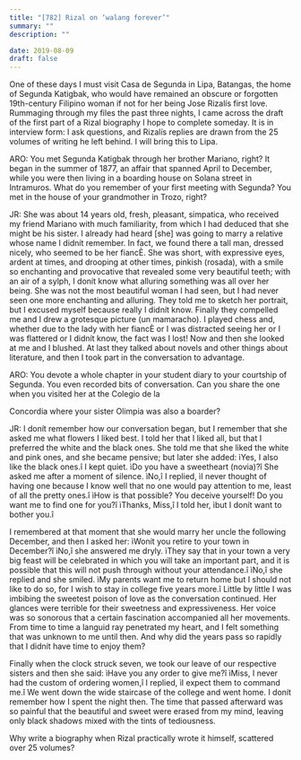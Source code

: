 ```yaml
---
title: "[782] Rizal on ‘walang forever’"
summary: ""
description: ""

date: 2019-08-09
draft: false
---
```


One of these days I must visit Casa de Segunda in Lipa, Batangas, the home of Segunda Katigbak, who would have remained an obscure or forgotten 19th-century Filipino woman if not for her being Jose Rizalís first love. Rummaging through my files the past three nights, I came across the draft of the first part of a Rizal biography I hope to complete someday. It is in interview form: I ask questions, and Rizalís replies are drawn from the 25 volumes of writing he left behind. I will bring this to Lipa.

ARO: You met Segunda Katigbak through her brother Mariano, right? It began in the summer of 1877, an affair that spanned April to December, while you were then living in a boarding house on Solana street in Intramuros. What do you remember of your first meeting with Segunda? You met in the house of your grandmother in Trozo, right?

JR: She was about 14 years old, fresh, pleasant, simpatica, who received my friend Mariano with much familiarity, from which I had deduced that she might be his sister. I already had heard [she] was going to marry a relative whose name I didnít remember. In fact, we found there a tall man, dressed nicely, who seemed to be her fiancÈ. She was short, with expressive eyes, ardent at times, and drooping at other times, pinkish (rosada), with a smile so enchanting and provocative that revealed some very beautiful teeth; with an air of a sylph, I donít know what alluring something was all over her being. She was not the most beautiful woman I had seen, but I had never seen one more enchanting and alluring. They told me to sketch her portrait, but I excused myself because really I didnít know. Finally they compelled me and I drew a grotesque picture (un mamaracho). I played chess and, whether due to the lady with her fiancÈ or I was distracted seeing her or I was flattered or I didnít know, the fact was I lost! Now and then she looked at me and I blushed. At last they talked about novels and other things about literature, and then I took part in the conversation to advantage.

ARO: You devote a whole chapter in your student diary to your courtship of Segunda. You even recorded bits of conversation. Can you share the one when you visited her at the Colegio de la

Concordia where your sister Olimpia was also a boarder?

JR: I donít remember how our conversation began, but I remember that she asked me what flowers I liked best. I told her that I liked all, but that I preferred the white and the black ones. She told me that she liked the white and pink ones, and she became pensive; but later she added: ìYes, I also like the black ones.î I kept quiet. ìDo you have a sweetheart (novia)?î She asked me after a moment of silence. ìNo,î I replied, ìI never thought of having one because I know well that no one would pay attention to me, least of all the pretty ones.î ìHow is that possible? You deceive yourself! Do you want me to find one for you?î ìThanks, Miss,î I told her, ìbut I donít want to bother you.î

I remembered at that moment that she would marry her uncle the following December, and then I asked her: ìWonít you retire to your town in December?î ìNo,î she answered me dryly. ìThey say that in your town a very big feast will be celebrated in which you will take an important part, and it is possible that this will not push through without your attendance.î ìNo,î she replied and she smiled. ìMy parents want me to return home but I should not like to do so, for I wish to stay in college five years more.î Little by little I was imbibing the sweetest poison of love as the conversation continued. Her glances were terrible for their sweetness and expressiveness. Her voice was so sonorous that a certain fascination accompanied all her movements. From time to time a languid ray penetrated my heart, and I felt something that was unknown to me until then. And why did the years pass so rapidly that I didnít have time to enjoy them?

Finally when the clock struck seven, we took our leave of our respective sisters and then she said: ìHave you any order to give me?î ìMiss, I never had the custom of ordering women,î I replied, ìI expect them to command me.î We went down the wide staircase of the college and went home. I donít remember how I spent the night then. The time that passed afterward was so painful that the beautiful and sweet were erased from my mind, leaving only black shadows mixed with the tints of tediousness.

Why write a biography when Rizal practically wrote it himself, scattered over 25 volumes?
